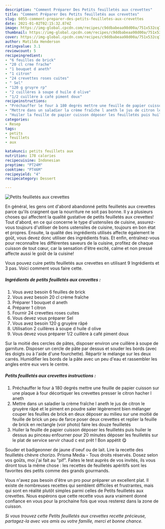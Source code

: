 ```yaml
---
description: "Comment Préparer Des Petits feuilletés aux crevettes"
title: "Comment Préparer Des Petits feuilletés aux crevettes"
slug: 6055-comment-preparer-des-petits-feuilletes-aux-crevettes
date: 2021-01-02T02:15:32.874Z
image: https://img-global.cpcdn.com/recipes/c9ddbabeaa98d00a/751x532cq70/petits-feuilletes-aux-crevettes-photo-principale-de-la-recette.jpg
thumbnail: https://img-global.cpcdn.com/recipes/c9ddbabeaa98d00a/751x532cq70/petits-feuilletes-aux-crevettes-photo-principale-de-la-recette.jpg
cover: https://img-global.cpcdn.com/recipes/c9ddbabeaa98d00a/751x532cq70/petits-feuilletes-aux-crevettes-photo-principale-de-la-recette.jpg
author: Matilda Henderson
ratingvalue: 3.1
reviewcount: 5
recipeingredient:
- "6 feuilles de brick"
- "20 cl crme frache"
- "1 bouquet d aneth"
- "1 citron"
- "24 crevettes roses cuites"
- " Sel"
- "120 g gruyre rp"
- "2 cuillères à soupe d huile d olive"
- "1/2 cuillère à café piment doux"
recipeinstructions:
- "Préchauffer le four à 180 degrés mettre une feuille de papier cuisson sur une plaque à four décortiquer les crevettes presser le citron hacher l aneth"
- "Mettre dans un saladier la crème fraîche l aneth le jus de citron le gruyère râpé et le piment en poudre saler légèrement bien mélanger couper les feuilles de brick en deux déposer au milieu sur une moitié de feuille de brick un peu de farce poser deux crevettes et replier la feuille de brick en rectangle (voir photo) faire les douze feuilletés"
- "Huiler la feuille de papier cuisson déposer les feuilletés puis huiler le dessus au pinceau enfourner pour 20 minutes déposer les feuilletés sur le plat de service servir chaud c est prêt ! Bon appétit 😋"
categories:
- Resep
tags:
- petits
- feuillets
- aux

katakunci: petits feuillets aux 
nutrition: 178 calories
recipecuisine: Indonesian
preptime: "PT24M"
cooktime: "PT46M"
recipeyield: "4"
recipecategory: Dessert

---
```



![Petits feuilletés aux crevettes](https://img-global.cpcdn.com/recipes/c9ddbabeaa98d00a/751x532cq70/petits-feuilletes-aux-crevettes-photo-principale-de-la-recette.jpg)

En général, les gens ont d'abord abandonné petits feuilletés aux crevettes parce qu'ils craignent que la nourriture ne soit pas bonne. Il y a plusieurs choses qui affectent la qualité gustative de petits feuilletés aux crevettes! Tout d'abord, en ce qui concerne le type d'ustensiles de cuisine, assurez-vous toujours d'utiliser de bons ustensiles de cuisine, toujours en bon état et propres. Ensuite, la qualité des ingrédients utilisés affecte également le goût, vous devez donc utiliser des ingrédients frais. Et enfin, entraînez-vous pour reconnaître les différentes saveurs de la cuisine, profitez de chaque cuisson de tout cœur, car la sensation d'être excité, calme et non pressé affecte aussi le goût de la cuisine!

<!--inarticleads1-->

Vous pouvez cuire petits feuilletés aux crevettes en utilisant 9 Ingrédients et 3 pas. Voici comment vous faire cette.

##### Ingrédients de petits feuilletés aux crevettes :

1. Vous avez besoin 6 feuilles de brick
1. Vous avez besoin 20 cl crème fraîche
1. Préparer 1 bouquet d aneth
1. Préparer 1 citron
1. Fournir 24 crevettes roses cuites
1. Vous devez vous préparer  Sel
1. Vous avez besoin 120 g gruyère râpé
1. Utilisation 2 cuillères à soupe d huile d olive
1. Vous devez vous préparer 1/2 cuillère à café piment doux


Sur la moitié des cercles de pâtes, disposer environ une cuillère à soupe de garniture. Disposer un cercle de pâte par dessus et souder les bords (avec les doigts ou à l&#39;aide d&#39;une fourchette). Répartir le mélange sur les deux carrés. Humidifier les bords de la pâte avec un peu d&#39;eau et rassembler les angles entre eux vers le centre. 

<!--inarticleads2-->

##### Petits feuilletés aux crevettes instructions :

1. Préchauffer le four à 180 degrés mettre une feuille de papier cuisson sur une plaque à four décortiquer les crevettes presser le citron hacher l aneth
1. Mettre dans un saladier la crème fraîche l aneth le jus de citron le gruyère râpé et le piment en poudre saler légèrement bien mélanger couper les feuilles de brick en deux déposer au milieu sur une moitié de feuille de brick un peu de farce poser deux crevettes et replier la feuille de brick en rectangle (voir photo) faire les douze feuilletés
1. Huiler la feuille de papier cuisson déposer les feuilletés puis huiler le dessus au pinceau enfourner pour 20 minutes déposer les feuilletés sur le plat de service servir chaud c est prêt ! Bon appétit 😋


Souder et badigeonner de jaune d&#39;oeuf ou de lait. Lire la recette des feuilletés chèvre chorizo. Prisma Media - Tous droits réservés. Dosez selon vos goûts, moi j&#39;ai fait au &#34;pif&#34;. Faites le test auprès de vos invités, ils vous diront tous la même chose : les recettes de feuilletés apéritifs sont les favorites des petits comme des grands gourmands. 

<!--inarticleads1-->

<p>
Vous n'avez pas besoin d'être un pro pour préparer un excellent plat. Il existe de nombreuses recettes qui semblent difficiles et frustrantes, mais qui sont en réalité plutôt simples parmi celles de Petits feuilletés aux crevettes. Nous espérons que cette recette vous aura vraiment donné confiance en vous pour la prochaine fois que vous resterez dans la zone de cuisson.
</p>

<p>
<i>Si vous trouvez cette Petits feuilletés aux crevettes recette précieuse, partagez-la avec vos amis ou votre famille, merci et bonne chance.</i>
</p>
